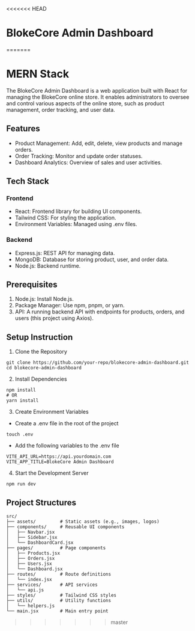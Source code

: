 <<<<<<< HEAD

# BlokeCore Admin Dashboard

=======

# MERN Stack

The BlokeCore Admin Dashboard is a web application built with React for managing the BlokeCore online store. It enables administrators to oversee and control various aspects of the online store, such as product management, order tracking, and user data.

## Features

- Product Management: Add, edit, delete, view products and manage orders.
- Order Tracking: Monitor and update order statuses.
- Dashboard Analytics: Overview of sales and user activities.

## Tech Stack

### Frontend

- React: Frontend library for building UI components.
- Tailwind CSS: For styling the application.
- Environment Variables: Managed using .env files.

### Backend

- Express.js: REST API for managing data.
- MongoDB: Database for storing product, user, and order data.
- Node.js: Backend runtime.

## Prerequisites

1. Node.js: Install Node.js.
2. Package Manager: Use npm, pnpm, or yarn.
3. API: A running backend API with endpoints for products, orders, and users (this project using Axios).

## Setup Instruction

1. Clone the Repository

```
git clone https://github.com/your-repo/blokecore-admin-dashboard.git
cd blokecore-admin-dashboard
```

2. Install Dependencies

```
npm install
# OR
yarn install
```

3. Create Environment Variables

- Create a .env file in the root of the project

```
touch .env
```

- Add the following variables to the .env file

```
VITE_API_URL=https://api.yourdomain.com
VITE_APP_TITLE=BlokeCore Admin Dashboard
```

4.  Start the Development Server

```
npm run dev
```

## Project Structures

```
src/
├── assets/         # Static assets (e.g., images, logos)
├── components/     # Reusable UI components
│   ├── Navbar.jsx
│   ├── Sidebar.jsx
│   └── DashboardCard.jsx
├── pages/          # Page components
│   ├── Products.jsx
│   ├── Orders.jsx
│   ├── Users.jsx
│   └── Dashboard.jsx
├── routes/         # Route definitions
│   └── index.jsx
├── services/       # API services
│   └── api.js
├── styles/         # Tailwind CSS styles
├── utils/          # Utility functions
│   └── helpers.js
└── main.jsx        # Main entry point
```

> > > > > > > master
